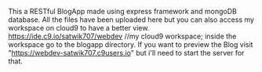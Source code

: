 This a RESTful BlogApp made using express framework and mongoDB database.
All the files have been uploaded here but you can also access my workspace on cloud9 to have a better view.
https://ide.c9.io/satwik707/webdev      //my cloud9 workspace;
inside the workspace go to the blogapp directory.
If you want to preview the Blog visit "https://webdev-satwik707.c9users.io" but i'll need to start the server for that.
